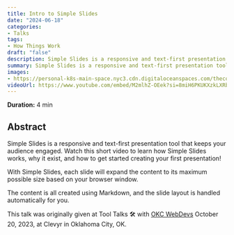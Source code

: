 ```yaml
---
title: Intro to Simple Slides
date: "2024-06-18"
categories:
- Talks
tags:
- How Things Work
draft: "false"
description: Simple Slides is a responsive and text-first presentation tool that keeps your audience engaged.
summary: Simple Slides is a responsive and text-first presentation tool that keeps your audience engaged.
images:
- https://personal-k8s-main-space.nyc3.cdn.digitaloceanspaces.com/thecodeboss.dev/entries/intro-to-simple-slides/Simple%20Slides%20-%20Tool%20Talks%20-%20YouTube.png
videoUrl: https://www.youtube.com/embed/M2mlhZ-OEek?si=8miH6PKUKXzkLXRb
---
```


**Duration:** 4 min

## Abstract

Simple Slides is a responsive and text-first presentation tool that keeps your audience engaged.
Watch this short video to learn how Simple Slides works, why it exist, and how to
get started creating your first presentation!

With Simple Slides, each slide will expand the content to its maximum possible
size based on your browser window.

The content is all created using Markdown, and the slide layout is handled automatically
for you.

This talk was originally given at Tool Talks 🛠️ with [OKC WebDevs](https://www.meetup.com/okcwebdevs/)
 October 20, 2023, at Clevyr in Oklahoma City, OK.
